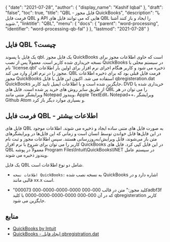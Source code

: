 {
  "date": "2021-07-28",
  "author": {
    "display_name": "Kashif Iqbal"
},
  "draft": "false",
  "toc": true,
  "title": "QBL - فایل مجوز QuickBooks",
  "description": "با فرمت فایل QBL و API هایی که می توانند فایل های QBL را ایجاد و باز کنند آشنا شوید.",
  "linktitle": "QBL",
  "menu": {
    "docs": {
      "parent": "word-processing",
      "identifier": "word-processing-qb-fal"
}
},
  "lastmod": "2021-07-28"
}

## فایل QBL چیست؟

یک فایل با پسوند qbl. یک فایل مجوز QuickBooks است که حاوی اطلاعات مجوز برای نسخه خریداری شده کاربر است. معمولاً پس از نصب QuickBooks در سیستم محلی با نام 'license.qbl' ذخیره می شود و کاربر هنگام اجرای نرم افزار برای اولین بار اطلاعات مجوز را در نرم افزار وارد می کند. QBL فرمت فایل قبلی بود که برای ذخیره اطلاعات مجوز QuickBooks استفاده می شد. اکنون این فایل با فایل qbregisteration.dat QuickBooks جایگزین شده است و با اطلاعات ایمیل تایید کاربر، DVD خریداری شده یا از طریق سایر روش های خرید پر شده است. فایل های QBL را می توان در هر ویرایشگر متنی مانند Notepad ویندوز، Apple TextEdit، Notepad++، ویرایشگر Github Atom و بسیاری موارد دیگر باز کرد.

## فرمت فایل QBL - اطلاعات بیشتر

فایل های QBL به صورت فایل های متنی ساده ایجاد و ذخیره می شوند. اطلاعات موجود در این فایل‌ها قابل خواندن توسط انسان است و زمانی که این فایل‌ها در ویرایشگرهای متن باز می‌شوند، قابل ویرایش/به‌روزرسانی هستند. سپس اطلاعات مجوز و ثبت نام کاربر را می توان برای شروع با نرم افزار QuickBooks در این فایل کپی کرد. فایل های QBL معمولاً در پوشه Program Files\Intuit\QuickBooks\INET در سیستم عامل ویندوز ذخیره می شوند.

یک فایل QBL شامل دو نوع اطلاعات است.

* `اطلاعات نسخه QuickBooks:` به نسخه نصب شده QuickBooks اشاره دارد و در قالبی مانند xx.x است.

* "کلید مجوز:" متن در قالب 000-000 0000-0000-0000-000 000073adbf3f که در آن 000-000 0000-0000-0000-0000 با کلید qbregisteration کاربر جایگزین می شود.


## منابع

 * [QuickBooks by Intuit](https://quickbooks.intuit.com/)
 * [QuickBooks - ایجاد فایل qbregistration.dat](https://quickbooks.intuit.com/learn-support/en-us/help-article/license-information/create-create-qbregistration-dat-file/L7S5BwSst_US_en_US)

